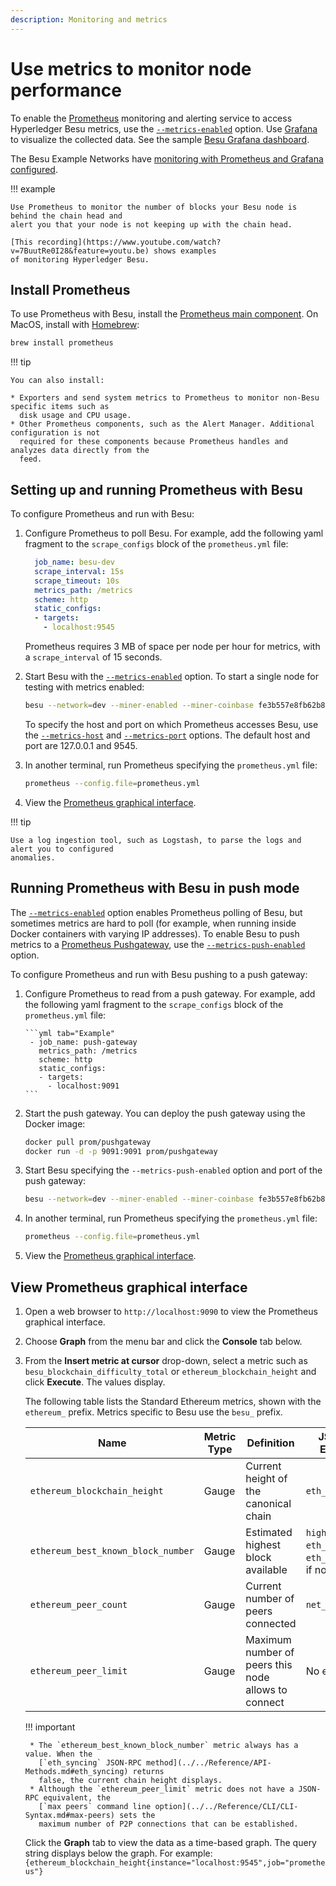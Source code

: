 ```yaml
---
description: Monitoring and metrics
---
```


# Use metrics to monitor node performance

To enable the [Prometheus](https://prometheus.io/) monitoring and alerting service to access
Hyperledger Besu metrics, use the
[`--metrics-enabled`](../../Reference/CLI/CLI-Syntax.md#metrics-enabled) option. Use
[Grafana](https://grafana.com/) to visualize the collected data. See the sample
[Besu Grafana dashboard](https://grafana.com/dashboards/10273).

The Besu Example Networks have [monitoring with Prometheus and Grafana configured].

!!! example

    Use Prometheus to monitor the number of blocks your Besu node is behind the chain head and
    alert you that your node is not keeping up with the chain head.

    [This recording](https://www.youtube.com/watch?v=7BuutRe0I28&feature=youtu.be) shows examples
    of monitoring Hyperledger Besu.

## Install Prometheus

To use Prometheus with Besu, install the
[Prometheus main component](https://prometheus.io/download/). On MacOS, install with
[Homebrew](https://formulae.brew.sh/formula/prometheus):

 ```bash
 brew install prometheus
```

!!! tip

    You can also install:

    * Exporters and send system metrics to Prometheus to monitor non-Besu specific items such as
      disk usage and CPU usage.
    * Other Prometheus components, such as the Alert Manager. Additional configuration is not
      required for these components because Prometheus handles and analyzes data directly from the
      feed.

## Setting up and running Prometheus with Besu

To configure Prometheus and run with Besu:

1. Configure Prometheus to poll Besu. For example, add the following yaml fragment to the
   `scrape_configs` block of the `prometheus.yml` file:

    ```yml tab="Example"
      job_name: besu-dev
      scrape_interval: 15s
      scrape_timeout: 10s
      metrics_path: /metrics
      scheme: http
      static_configs:
      - targets:
        - localhost:9545
    ```

    Prometheus requires 3 MB of space per node per hour for metrics, with a `scrape_interval` of 15
    seconds.

1. Start Besu with the
   [`--metrics-enabled`](../../Reference/CLI/CLI-Syntax.md#metrics-enabled) option. To start a
   single node for testing with metrics enabled:

    ```bash tab="Example"
    besu --network=dev --miner-enabled --miner-coinbase fe3b557e8fb62b89f4916b721be55ceb828dbd73 --rpc-http-cors-origins="all" --rpc-http-enabled --metrics-enabled
    ```

    To specify the host and port on which Prometheus accesses Besu, use the
    [`--metrics-host`](../../Reference/CLI/CLI-Syntax.md#metrics-host) and
    [`--metrics-port`](../../Reference/CLI/CLI-Syntax.md#metrics-port) options. The default host
    and port are 127.0.0.1 and 9545.

1. In another terminal, run Prometheus specifying the `prometheus.yml` file:

    ```bash tab="Example"
    prometheus --config.file=prometheus.yml
    ```

1. View the [Prometheus graphical interface](#view-prometheus-graphical-interface).

!!! tip

    Use a log ingestion tool, such as Logstash, to parse the logs and alert you to configured
    anomalies.

## Running Prometheus with Besu in push mode

The [`--metrics-enabled`](../../Reference/CLI/CLI-Syntax.md#metrics-enabled) option enables
Prometheus polling of Besu, but sometimes metrics are hard to poll (for example, when running
inside Docker containers with varying IP addresses). To enable Besu to push metrics to a
[Prometheus Pushgateway](https://github.com/prometheus/pushgateway), use the
[`--metrics-push-enabled`](../../Reference/CLI/CLI-Syntax.md#metrics-push-enabled) option.

To configure Prometheus and run with Besu pushing to a push gateway:

1. Configure Prometheus to read from a push gateway. For example, add the following yaml fragment
   to the `scrape_configs` block of the `prometheus.yml` file:

       ```yml tab="Example"
        - job_name: push-gateway
          metrics_path: /metrics
          scheme: http
          static_configs:
          - targets:
            - localhost:9091
       ```

1. Start the push gateway. You can deploy the push gateway using the Docker image:

    ```bash tab="Example"
    docker pull prom/pushgateway
    docker run -d -p 9091:9091 prom/pushgateway
    ```

1. Start Besu specifying the `--metrics-push-enabled` option and port of the push gateway:

    ```bash tab="Example"
    besu --network=dev --miner-enabled --miner-coinbase fe3b557e8fb62b89f4916b721be55ceb828dbd73 --rpc-http-cors-origins="all" --rpc-http-enabled --metrics-push-enabled --metrics-push-port=9091 --metrics-push-host=127.0.0.1
    ```

1. In another terminal, run Prometheus specifying the `prometheus.yml` file:

    ```bash tab="Example"
    prometheus --config.file=prometheus.yml
    ```

1. View the [Prometheus graphical interface](#view-prometheus-graphical-interface).

## View Prometheus graphical interface

1. Open a web browser to `http://localhost:9090` to view the Prometheus graphical interface.

1. Choose **Graph** from the menu bar and click the **Console** tab below.

1. From the **Insert metric at cursor** drop-down, select a metric such as
   `besu_blockchain_difficulty_total` or `ethereum_blockchain_height` and click **Execute**. The
   values display.

    The following table lists the Standard Ethereum metrics, shown with the `ethereum_` prefix.
    Metrics specific to Besu use the `besu_` prefix.

    | Name | Metric Type | Definition | JSON-RPC Equivalent |
    | ---  | ---         | ---        | ---                 |
    | `ethereum_blockchain_height` | Gauge | Current height of the canonical chain | `eth_blockNumber` |
    | `ethereum_best_known_block_number` | Gauge | Estimated highest block available | `highestBlock` of `eth_syncing` or `eth_blockNumber`, if not syncing |
    | `ethereum_peer_count` | Gauge | Current number of peers connected | `net_peerCount` |
    | `ethereum_peer_limit` | Gauge | Maximum number of peers this node allows to connect | No equivalent |

    !!! important

        * The `ethereum_best_known_block_number` metric always has a value. When the
          [`eth_syncing` JSON-RPC method](../../Reference/API-Methods.md#eth_syncing) returns
          false, the current chain height displays.
        * Although the `ethereum_peer_limit` metric does not have a JSON-RPC equivalent, the
          [`max peers` command line option](../../Reference/CLI/CLI-Syntax.md#max-peers) sets the
          maximum number of P2P connections that can be established.

    Click the **Graph** tab to view the data as a time-based graph. The query string displays below
    the graph. For example:
    `{ethereum_blockchain_height{instance="localhost:9545",job="prometheus"}`

<!-- Links -->
[monitoring with Prometheus and Grafana configured]: ../../Tutorials/Examples/Private-Network-Example.md#monitoring-nodes-with-prometheus-and-grafana
